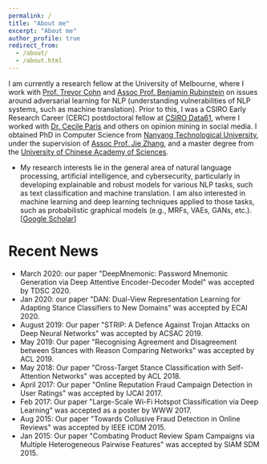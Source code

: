 ```yaml
---
permalink: /
title: "About me"
excerpt: "About me"
author_profile: true
redirect_from: 
  - /about/
  - /about.html
---
```


<!--
<p align="center">
  <img src="https://nuaaxc.github.io/files/changxu.jpg?raw=true" alt="Photo" style="width: 450px;"/> 
</p>
-->
I am currently a research fellow at the University of Melbourne, where I work with [Prof. Trevor Cohn](https://people.eng.unimelb.edu.au/tcohn/) and [Assoc Prof. Benjamin Rubinstein](https://www.bipr.net/) on issues around adversarial learning for NLP (understanding vulnerabilities of NLP systems, such as machine translation). Prior to this, I was a CSIRO Early Research Career (CERC) postdoctoral fellow at [CSIRO Data61](https://data61.csiro.au/), where I worked with [Dr. Cecile Paris](https://people.csiro.au/P/C/Cecile-Paris) and others on opinion mining in social media. I obtained PhD in Computer Science from [Nanyang Technological University](https://www.ntu.edu.sg/Pages/home.aspx), under the supervision of [Assoc Prof. Jie Zhang](https://www.ntu.edu.sg/home/zhangj/), and a master degree from the [University of Chinese Academy of Sciences](http://english.cas.cn/).

* My research interests lie in the general area of natural language processing, artificial intelligence, and cybersecurity, particularly in developing explainable and robust models for various NLP tasks, such as text classification and machine translation. I am also interested in machine learning and deep learning techniques applied to those tasks, such as probabilistic graphical models (e.g., MRFs, VAEs, GANs, etc.).[[Google Scholar](https://scholar.google.com/citations?user=9ZuvJaAAAAAJ&hl=en)]

# Recent News
* March 2020: our paper "DeepMnemonic: Password Mnemonic Generation via Deep Attentive Encoder-Decoder Model" was accepted by TDSC 2020.
* Jan 2020: our paper "DAN: Dual-View Representation Learning for Adapting Stance Classifiers to New Domains" was accepted by ECAI 2020.
* August 2019: Our paper "STRIP: A Defence Against Trojan Attacks on Deep Neural Networks" was accepted by ACSAC 2019.
* May 2019: Our paper "Recognising Agreement and Disagreement between Stances with Reason Comparing Networks" was accepted by ACL 2019.
* May 2018: Our paper "Cross-Target Stance Classification with Self-Attention Networks" was accepted by ACL 2018.
* April 2017: Our paper "Online Reputation Fraud Campaign Detection in User Ratings" was accepted by IJCAI 2017.
* Feb 2017: Our paper "Large-Scale Wi-Fi Hotspot Classification via Deep Learning" was accepted as a poster by WWW 2017.
* Aug 2015: Our paper "Towards Collusive Fraud Detection in Online Reviews" was accepted by IEEE ICDM 2015.
* Jan 2015: Our paper "Combating Product Review Spam Campaigns via Multiple Heterogeneous Pairwise Features" was accepted by SIAM SDM 2015.
